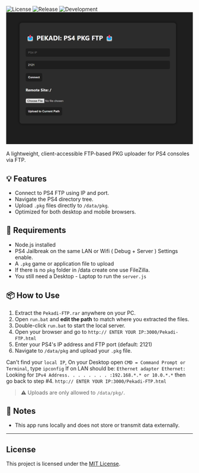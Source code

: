 ![License](https://img.shields.io/badge/License-MIT-blue) ![Release](https://img.shields.io/badge/Release-1.0-blue) ![Development](https://img.shields.io/badge/Development-1.0-blue.svg)
![banners](https://github.com/Pekadii/Pekadi-FTP/blob/main/Pekadi-PKG.png)

A lightweight, client-accessible FTP-based PKG uploader for PS4 consoles via FTP.

## 💡 Features
- Connect to PS4 FTP using IP and port.
- Navigate the PS4 directory tree.
- Upload `.pkg` files directly to `/data/pkg`.
- Optimized for both desktop and mobile browsers.


## 🚀 Requirements
- Node.js installed
- PS4 Jailbreak on the same LAN or Wifi ( Debug + Server ) Settings enable.
- A `.pkg` game or application file to upload
- If there is no `pkg` folder in /data create one use FileZilla.
- You still need a Desktop - Laptop to run the `server.js`

## 📦 How to Use

1. Extract the `Pekadi-FTP.rar` anywhere on your PC.
2. Open `run.bat` and **edit the path** to match where you extracted the files.
3. Double-click `run.bat` to start the local server.
4. Open your browser and go to `http:// ENTER YOUR IP:3000/Pekadi-FTP.html`
5. Enter your PS4's IP address and FTP port (default: 2121)
6. Navigate to `/data/pkg` and upload your `.pkg` file.

Can't find your `local IP`, On your Desktop open `CMD = Command Prompt or Terminal`, type `ipconfig` If on LAN should be: `Ethernet adapter Ethernet:`
Looking for `IPv4 Address. . . . . . . . :192.168.*.* or 10.0.*.*` then go back to step #4. `http:// ENTER YOUR IP:3000/Pekadi-FTP.html`

> ⚠️ Uploads are only allowed to `/data/pkg/`.

## 🔐 Notes
- This app runs locally and does not store or transmit data externally.

---

## License
This project is licensed under the [MIT License](LICENSE).
